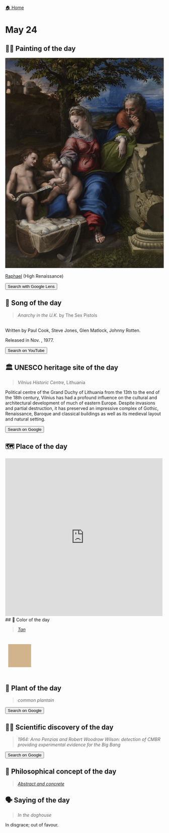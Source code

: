 
[🏠 Home](../../index.md)

# May 24

## 🧑‍🎨 Painting of the day

<img width="600" src="../img/Raphael_4.jpg">

[Raphael](https://en.wikipedia.org/wiki/Raphael) (High Renaissance)

<button class="btn btn-success"
onclick=" window.open('https://lens.google.com/uploadbyurl?url=https://iretes.github.io/one-a-day/data/img/Raphael_4.jpg','_blank')">
Search with Google Lens
</button>

## 🎼 Song of the day

> *Anarchy in the U.K.*
by The Sex Pistols

<br />Written by Paul Cook, Steve Jones, Glen Matlock, Johnny Rotten.

Released in Nov. , 1977.

<button class="btn btn-success"
onclick=" window.open('http://www.youtube.com/search?q=Anarchy in the U.K. by The Sex Pistols','_blank')">
Search on YouTube
</button>

## 🏛️ UNESCO heritage site of the day

> *Vilnius Historic Centre*, Lithuania

<p>Political centre of the Grand Duchy of Lithuania from the 13th to the end of the 18th century, Vilnius has had a profound influence on the cultural and architectural development of much of eastern Europe. Despite invasions and partial destruction, it has preserved an impressive complex of Gothic, Renaissance, Baroque and classical buildings as well as its medieval layout and natural setting.</p>

<button class="btn btn-success"
onclick=" window.open('http://www.google.com/search?q=Vilnius Historic Centre','_blank')">
Search on Google
</button>

## 🗺️ Place of the day

<iframe
src="https://www.mapcrunch.com"
name="mapcrunch"
width="500"
height="500"
allowTransparency="true"
scrolling="no"
frameborder="0"
>
</iframe>
## 🎨 Color of the day

> *[Tan](https://en.wikipedia.org/wiki/Tan_(color))*

<div style="color:#D2B48C; font-size: 100px;">&#9632;</div>

## 🌿 Plant of the day

> *common plantain*

<button class="btn btn-success"
onclick=" window.open('http://www.google.com/search?q=common plantain','_blank')">
Search on Google
</button>

## 🧑‍🔬 Scientific discovery of the day

> *1964: Arno Penzias and Robert Woodrow Wilson: detection of CMBR providing experimental evidence for the Big Bang*

<button class="btn btn-success"
onclick=" window.open('http://www.google.com/search?q=1964: Arno Penzias and Robert Woodrow Wilson: detection of CMBR providing experimental evidence for the Big Bang','_blank')"> 
Search on Google
</button>

## 💭 Philosophical concept of the day

> *[Abstract and concrete](https://en.wikipedia.org/wiki/Abstract_and_concrete)*

## 🗣️ Saying of the day

> *In the doghouse*

In disgrace; out of favour.
